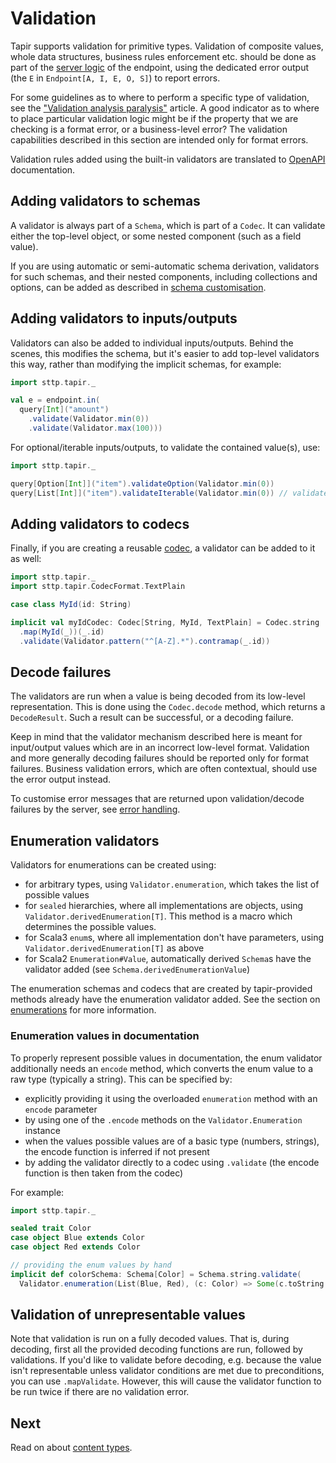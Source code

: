 # Validation

Tapir supports validation for primitive types. Validation of composite values, whole data structures, business 
rules enforcement etc. should be done as part of the [server logic](../server/logic.md) of the endpoint, using the 
dedicated error output (the `E` in `Endpoint[A, I, E, O, S]`) to report errors.

For some guidelines as to where to perform a specific type of validation, see the ["Validation analysis paralysis"](https://blog.softwaremill.com/validation-analysis-paralysis-ca9bdef0a6d7) article. A good indicator as to where to place particular validation
logic might be if the property that we are checking is a format error, or a business-level error? The validation
capabilities described in this section are intended only for format errors.

Validation rules added using the built-in validators are translated to [OpenAPI](../docs/openapi.md) documentation.

## Adding validators to schemas

A validator is always part of a `Schema`, which is part of a `Codec`. It can validate either the top-level object, or 
some nested component (such as a field value). 

If you are using automatic or semi-automatic schema derivation, validators for such schemas, and their nested 
components, including collections and options, can be added as described in 
[schema customisation](schemas.md#customising-derived-schemas).

## Adding validators to inputs/outputs

Validators can also be added to individual inputs/outputs. Behind the scenes, this modifies the schema, but it's easier
to add top-level validators this way, rather than modifying the implicit schemas, for example:

```scala
import sttp.tapir._

val e = endpoint.in(
  query[Int]("amount")
    .validate(Validator.min(0))
    .validate(Validator.max(100)))
``` 

For optional/iterable inputs/outputs, to validate the contained value(s), use:

```scala
import sttp.tapir._

query[Option[Int]]("item").validateOption(Validator.min(0))
query[List[Int]]("item").validateIterable(Validator.min(0)) // validates each repeated parameter
```

## Adding validators to codecs

Finally, if you are creating a reusable [codec](codecs.md), a validator can be added to it as well:

```scala
import sttp.tapir._
import sttp.tapir.CodecFormat.TextPlain

case class MyId(id: String)

implicit val myIdCodec: Codec[String, MyId, TextPlain] = Codec.string
  .map(MyId(_))(_.id)
  .validate(Validator.pattern("^[A-Z].*").contramap(_.id))
```

## Decode failures

The validators are run when a value is being decoded from its low-level representation. This is done using the
`Codec.decode` method, which returns a `DecodeResult`. Such a result can be successful, or a decoding failure.

Keep in mind that the validator mechanism described here is meant for input/output values which are in an incorrect 
low-level format. Validation and more generally decoding failures should be reported only for format failures.
Business validation errors, which are often contextual, should use the error output instead.

To customise error messages that are returned upon validation/decode failures by the server, see 
[error handling](../server/errors.md).

## Enumeration validators

Validators for enumerations can be created using:

* for arbitrary types, using `Validator.enumeration`, which takes the list of possible values
* for `sealed` hierarchies, where all implementations are objects, using `Validator.derivedEnumeration[T]`.
  This method is a macro which determines the possible values.
* for Scala3 `enum`s, where all implementation don't have parameters, using `Validator.derivedEnumeration[T]` as above
* for Scala2 `Enumeration#Value`, automatically derived `Schema`s have the validator added (see `Schema.derivedEnumerationValue`)

The enumeration schemas and codecs that are created by tapir-provided methods already have the enumeration validator
added. See the section on [enumerations](enumerations.md) for more information. 

### Enumeration values in documentation

To properly represent possible values in documentation, the enum validator additionally needs an `encode` method, which
converts the enum value to a raw type (typically a string). This can be specified by:

* explicitly providing it using the overloaded `enumeration` method with an `encode` parameter
* by using one of the `.encode` methods on the `Validator.Enumeration` instance
* when the values possible values are of a basic type (numbers, strings), the encode function is inferred if not present
* by adding the validator directly to a codec using `.validate` (the encode function is then taken from the codec)

For example:

```scala
import sttp.tapir._

sealed trait Color
case object Blue extends Color
case object Red extends Color

// providing the enum values by hand
implicit def colorSchema: Schema[Color] = Schema.string.validate(
  Validator.enumeration(List(Blue, Red), (c: Color) => Some(c.toString.toLowerCase)))
```

## Validation of unrepresentable values

Note that validation is run on a fully decoded values. That is, during decoding, first all the provided decoding 
functions are run, followed by validations. If you'd like to validate before decoding, e.g. because the value 
isn't representable unless validator conditions are met due to preconditions, you can use ``.mapValidate``. However,
this will cause the validator function to be run twice if there are no validation error.

## Next

Read on about [content types](contenttype.md).
